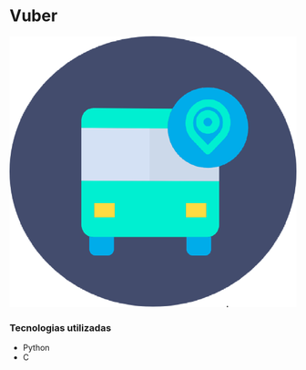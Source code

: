 # Vuber

<p align="center">
<img src="https://github.com/Salmaii/Vuber/blob/main/src/Vuber%20Logo.png" alt="Logo Vuber" />
</p>
  
  
### Tecnologias utilizadas

- Python <br>
- C <br> <br>
  </b></h4>
